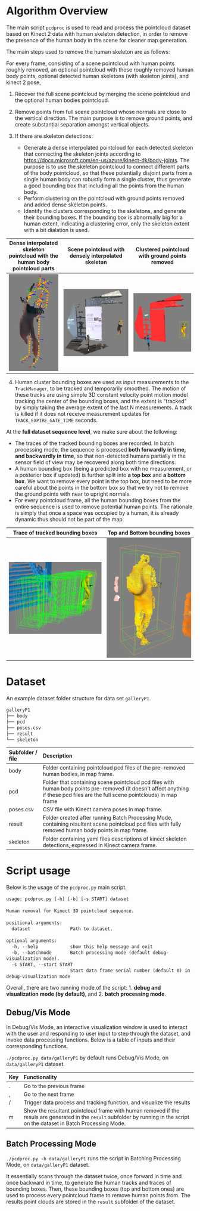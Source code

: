 # Algorithm Overview
The main script `pcdproc` is used to read and process the pointcloud dataset based on Kinect 2 data with human skeleton detection, in order to remove the presence of the human body in the scene for cleaner map generation.

The main steps used to remove the human skeleton are as follows:

For every frame, consisting of a scene pointcloud with human points roughly removed, an optional pointcloud with those roughly removed human body points, optional detected human skeletons (with skeleton joints), and kinect 2 pose,

1. Recover the full scene pointcloud by merging the scene pointcloud and the optional human bodies pointcloud.
2. Remove points from full scene pointcloud whose normals are close to the vertical direction. The main purpose is to remove ground points, and create substantial separation amongst vertical objects.
3. If there are skeleton detections:
    
    * Generate a dense interpolated pointcloud for each detected skeleton that connecting the skeleton joints according to https://docs.microsoft.com/en-us/azure/kinect-dk/body-joints. The purpose is to use the skeleton pointcloud to connect different parts of the body pointcloud, so that these potentially disjoint parts from a single human body can robustly form a single cluster, thus generate a good bounding box that including all the points from the human body.
    * Perform clustering on the pointcloud with ground points removed and added dense skeleton points.
    * Identify the clusters corresponding to the skeletons, and generate their bounding boxes. If the bounding box is abnormally big for a human extent, indicating a clustering error, only the skeleton extent with a bit dialation is used.

| Dense interpolated skeleton pointcloud with the human body pointcloud parts | Scene pointcloud with densely interpolated skeleton | Clustered pointcloud with ground points removed |
|:-------------:|:-------------:|:-----:|
|![Dense interpolated skeleton pointcloud with the human body pointcloud parts](material/DenseSkeleton.png)|![Scene pointcloud with densely interpolated skeleton](material/ScenePcdWithInterpolatedSkeleton.png)|![Clustered pointcloud with ground points removed](material/ClusteredScenePcdWithGroundPointsRemoved.png)|

4. Human cluster bounding boxes are used as input measurements to the `TrackManager`, to be tracked and temporarily smoothed. The motion of these tracks are using simple 3D constant velocity point motion model tracking the center of the bounding boxes, and the extent is "tracked" by simply taking the average extent of the last N measurements. A track is killed if it does not receive measurement updates for `TRACK_EXPIRE_GATE_TIME` seconds.

At the **full dataset sequence level**, we make sure about the following:

* The traces of the tracked bounding boxes are recorded. In batch processing mode, the sequence is processed **both forwardly in time, and backwardly in time**, so that non-detected humans partially in the sensor field of view may be recovered along both time directions.
* A human bounding box (being a predicted box with no measurement, or a posterior box if updated) is further split into **a top box** and **a bottom box**. We want to remove every point in the top box, but need to be more careful about the points in the bottom box so that we try not to remove the ground points with near to upright normals.
* For every pointcloud frame, all the human bounding boxes from the entire sequence is used to remove potential human points. The rationale is simply that once a space was occupied by a human, it is already dynamic thus should not be part of the map.

| Trace of tracked bounding boxes | Top and Bottom bounding boxes |
|:-------------:|:-------------:|
|![Trace of tracked bounding boxes](material/TrackTrace.png)|![Top and Bottom bounding boxes](material/TopBottomBoundingBoxes.png)|

# Dataset

An example dataset folder structure for data set `galleryP1`.
```
galleryP1
├── body
├── pcd
├── poses.csv
├── result
└── skeleton
```

|Subfolder / file|Description|
|:---|:---|
|body| Folder containing pointcloud pcd files of the pre-removed human bodies, in map frame.|
|pcd| Folder that containing scene pointcloud pcd files with human body points pre-removed (it doesn't affect anything if these pcd files are the full scene pointclouds) in map frame |
|poses.csv| CSV file with Kinect camera poses in map frame. |
|result| Folder created after running Batch Processing Mode, containing resultant scene pointcloud pcd files with fully removed human body points in map frame. |
|skeleton| Folder containing yaml files descriptions of kinect skeleton detections, expressed in Kinect camera frame. |


# Script usage

Below is the usage of the `pcdproc.py` main script.

```
usage: pcdproc.py [-h] [-b] [-s START] dataset

Human removal for Kinect 3D pointcloud sequence.

positional arguments:
  dataset               Path to dataset.

optional arguments:
  -h, --help            show this help message and exit
  -b, --batchmode       Batch processing mode (default debug-visualization mode).
  -s START, --start START
                        Start data frame serial number (default 0) in debug-visualization mode

```

Overall, there are two running mode of the script: 1. **debug and visualization mode (by default)**, and 2. **batch processing mode**.

## Debug/Vis Mode
In Debug/Vis Mode, an interactive visualization window is used to interact with the user and responding to user input to step through the dataset, and invoke data processing functions. Below is a table of inputs and their corresponding functions.

`./pcdproc.py data/galleryP1` by default runs Debug/Vis Mode, on `data/galleryP1` dataset.

|Key|Functionality|
|:---|:---|
|.|Go to the previous frame|
|,|Go to the next frame|
|/|Trigger data process and tracking function, and visualize the results|
|m|Show the resultant pointcloud frame with human removed if the resuls are generated in the `result` subfolder by running in the script on the dataset in Batch Processing Mode.|

## Batch Processing Mode

`./pcdproc.py -b data/galleryP1` runs the script in Batching Processing Mode, on `data/galleryP1` dataset.

It essentially scans through the dataset twice, once forward in time and once backward in time, to generate the human tracks and traces of bounding boxes. Then, these bounding boxes (top and bottom ones) are used to process every pointcloud frame to remove human points from. The results point clouds are stored in the `result` subfolder of the dataset.
